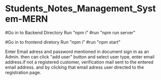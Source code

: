 # Students_Notes_Management_System-MERN

#Go in to Backend Directory Run "npm i"
#run "npm run server"

#Go in to frontend diretory Run "npm i"
#run "npm start"

Enter Email adress and password mentioned in document sign in as an Admin.
then can click "add user" button and select user type, enter email address.if not a registered customer, verification mail sent to the entered email address. and by clicking that email adress user directed to the registration page.
